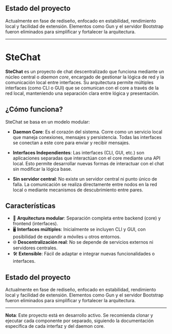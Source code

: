 ## Estado del proyecto

Actualmente en fase de rediseño, enfocado en estabilidad, rendimiento local y facilidad de extensión. Elementos como Gun y el servidor Bootstrap fueron eliminados para simplificar y fortalecer la arquitectura.

---

# SteChat

**SteChat** es un proyecto de chat descentralizado que funciona mediante un núcleo central o *daemon core*, encargado de gestionar la lógica de red y la comunicación local entre interfaces. Su arquitectura permite múltiples interfaces (como CLI o GUI) que se comunican con el core a través de la red local, manteniendo una separación clara entre lógica y presentación.

## ¿Cómo funciona?

SteChat se basa en un modelo modular:

- **Daemon Core**: Es el corazón del sistema. Corre como un servicio local que maneja conexiones, mensajes y persistencia. Todas las interfaces se conectan a este core para enviar y recibir mensajes.
  
- **Interfaces Independientes**: Las interfaces (CLI, GUI, etc.) son aplicaciones separadas que interactúan con el core mediante una API local. Esto permite desarrollar nuevas formas de interactuar con el chat sin modificar la lógica base.

- **Sin servidor central**: No existe un servidor central ni punto único de falla. La comunicación se realiza directamente entre nodos en la red local o mediante mecanismos de descubrimiento entre pares.

## Características

- 🔌 **Arquitectura modular**: Separación completa entre backend (core) y frontend (interfaces).
- 🖥️ **Interfaces múltiples**: Inicialmente se incluyen CLI y GUI, con posibilidad de expandir a móviles u otros entornos.
- 🌐 **Descentralización real**: No se depende de servicios externos ni servidores centrales.
- 🛠️ **Extensible**: Fácil de adaptar e integrar nuevas funcionalidades o interfaces.

## Estado del proyecto

Actualmente en fase de rediseño, enfocado en estabilidad, rendimiento local y facilidad de extensión. Elementos como Gun y el servidor Bootstrap fueron eliminados para simplificar y fortalecer la arquitectura.

---

**Nota**: Este proyecto está en desarrollo activo. Se recomienda clonar y ejecutar cada componente por separado, siguiendo la documentación específica de cada interfaz y del daemon core.
